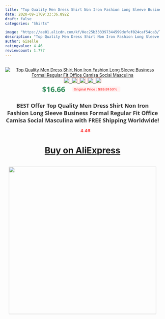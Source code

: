 ```yaml
---
title: "Top Quality Men Dress Shirt Non Iron Fashion Long Sleeve Business Formal Regular Fit Office Camisa Social Masculina"
date: 2020-09-1T09:33:36.892Z
draft: false
categories: "Shirts"

image: "https://ae01.alicdn.com/kf/Hec25b333397344599defef024caf54ca3/Top-Quality-Men-Dress-Shirt-Non-Iron-Fashion-Long-Sleeve-Business-Formal-Regular-Fit-Office-Camisa.jpg"
description: "Top Quality Men Dress Shirt Non Iron Fashion Long Sleeve Business Formal Regular Fit Office Camisa Social Masculina"
author: Giselle
ratingvalue: 4.46
reviewcount: 1.777
---
```

<br>
<div style="text-align: center;">
<a href="https://s.click.aliexpress.com/e/_A5LCJ7" target="_blank" rel="nofollow noopener noreferrer"><img alt="Top Quality Men Dress Shirt Non Iron Fashion Long Sleeve Business Formal Regular Fit Office Camisa Social Masculina" class="magnifier-image" src="https://ae01.alicdn.com/kf/Hec25b333397344599defef024caf54ca3/Top-Quality-Men-Dress-Shirt-Non-Iron-Fashion-Long-Sleeve-Business-Formal-Regular-Fit-Office-Camisa.jpg_640x640.jpg">
<br>
<img style="border:1px solid salmon" src="https://ae01.alicdn.com/kf/Hec25b333397344599defef024caf54ca3/Top-Quality-Men-Dress-Shirt-Non-Iron-Fashion-Long-Sleeve-Business-Formal-Regular-Fit-Office-Camisa.jpg_120x120.jpg">&nbsp;&nbsp;<img style="border:1px solid salmon" src="https://ae01.alicdn.com/kf/H7760d79f993c49c28a915ab056a321dfZ/Top-Quality-Men-Dress-Shirt-Non-Iron-Fashion-Long-Sleeve-Business-Formal-Regular-Fit-Office-Camisa.jpg_120x120.jpg">&nbsp;&nbsp;<img style="border:1px solid salmon" src="https://ae01.alicdn.com/kf/Hf8e6965efd9442fe88e407417f14c00f6/Top-Quality-Men-Dress-Shirt-Non-Iron-Fashion-Long-Sleeve-Business-Formal-Regular-Fit-Office-Camisa.jpg_120x120.jpg">&nbsp;&nbsp;<img style="border:1px solid salmon" src="https://ae01.alicdn.com/kf/H81c8659859b243f099f43f16fc2738a0x/Top-Quality-Men-Dress-Shirt-Non-Iron-Fashion-Long-Sleeve-Business-Formal-Regular-Fit-Office-Camisa.jpg_120x120.jpg">&nbsp;&nbsp;<img style="border:1px solid salmon" src="https://ae01.alicdn.com/kf/Ha8b6ef8d15184dd2b3369adbcd24645fN/Top-Quality-Men-Dress-Shirt-Non-Iron-Fashion-Long-Sleeve-Business-Formal-Regular-Fit-Office-Camisa.jpg_120x120.jpg"></a></div><br0>
<div style="text-align: center;"><span style="background-color: white; border: 0px; box-sizing: border-box; color: seagreen; display: inline-block; font-family: &quot;open sans&quot; , &quot;arial&quot; , &quot;helvetica&quot; , sans-serif , &quot;heiti&quot;; font-size: 24px; font-stretch: inherit; font-weight: 700; line-height: inherit; margin: 0px 10px 0px 0px; padding: 0px; vertical-align: middle;">$16.66 </span>
<span style="background: rgb(255 , 241 , 241); border-radius: 3px; border: 0px; box-sizing: border-box; color: #ff4747; display: inline-block; font-family: inherit; font-size: 12px; font-stretch: inherit; font-style: inherit; font-variant: inherit; font-weight: 600; line-height: inherit; margin: 0px; padding: 2px 5px; transform: scale(0.9); vertical-align: middle;">Original Price : <b style="text-decoration: line-through;">$33.31 </b> 50%&nbsp;&nbsp;</span></div>
<h1 style="color: #333333; display: inline-block; font-family: &quot;open sans&quot; , &quot;arial&quot; , &quot;helvetica&quot; , sans-serif , &quot;heiti&quot;; font-size: 18px; font-stretch: inherit; font-weight: 700; text-align: center;">BEST Offer Top Quality Men Dress Shirt Non Iron Fashion Long Sleeve Business Formal Regular Fit Office Camisa Social Masculina with FREE Shipping Worldwide!</h1>
<div style="color: #ff4747; text-align: center;">
<img src="https://4.bp.blogspot.com/-M0ZcTcb-5uY/XleCXlxnR4I/AAAAAAAAAEc/OrjgMkXV1oMQFaCRZj5HQwOCBcu3w1FegCPcBGAYYCw/s1600/star.png" style="height: 15px;">&nbsp;<b>4.46</b></div>
<div class="button_cont" align="center"><a class="buynow_a" href="https://s.click.aliexpress.com/e/_A5LCJ7" target="_blank" rel="nofollow noopener noreferrer"><H1>Buy on AliExpress</H1></a></div><br>
<div class="separator" style="clear: both; text-align: center;">
<img src="https://lh3.googleusercontent.com/-pTy5HemUv9M/XlePHvY0dAI/AAAAAAAAAE4/0nX5iRUoIWY8eMW9Dpxeirr157OZliDIgCLcBGAsYHQ/s1600/badge.gif" width="480">
</div>
